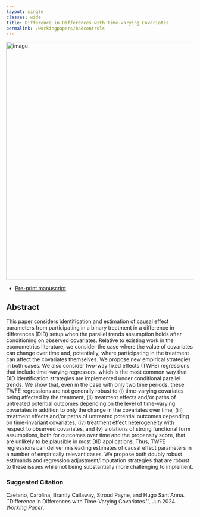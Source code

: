 ```yaml
---
layout: single
classes: wide
title: Difference in Differences with Time-Varying Covariates
permalink: /workingpapers/badcontrols
---
```

<img width="640" alt="image" src="https://github.com/user-attachments/assets/cf0eb1a5-d5eb-46a2-806d-ea33c078295c">

- <a href="https://arxiv.org/pdf/2202.02903" target="_blank">Pre-print manuscript</a>

## Abstract
This paper considers identification and estimation of causal effect parameters from participating in a binary treatment in a difference in differences (DID) setup when the parallel trends assumption holds after conditioning on observed covariates. Relative to existing work in the econometrics literature, we consider the case where the value of covariates can change over time and, potentially, where participating in the treatment can affect the covariates themselves. We propose new empirical strategies in both cases. We also consider two-way fixed effects (TWFE) regressions that include time-varying regressors, which is the most common way that DID identification strategies are implemented under conditional parallel trends. We show that, even in the case with only two time periods, these TWFE regressions are not generally robust to (i) time-varying covariates being affected by the treatment, (ii) treatment effects and/or paths of untreated potential outcomes depending on the level of time-varying covariates in addition to only the change in the covariates over time, (iii) treatment effects and/or paths of untreated potential outcomes depending on time-invariant covariates, (iv) treatment effect heterogeneity with respect to observed covariates, and (v) violations of strong functional form assumptions, both for outcomes over time and the propensity score, that are unlikely to be plausible in most DID applications. Thus, TWFE regressions can deliver misleading estimates of causal effect parameters in a number of empirically relevant cases. We propose both doubly robust estimands and regression adjustment/imputation strategies that are robust to these issues while not being substantially more challenging to implement.

### Suggested Citation
Caetano, Carolina, Brantly Callaway, Stroud Payne, and Hugo Sant'Anna. ``Difference in Differences with Time-Varying Covariates.'', Jun 2024. *Working Paper*.

